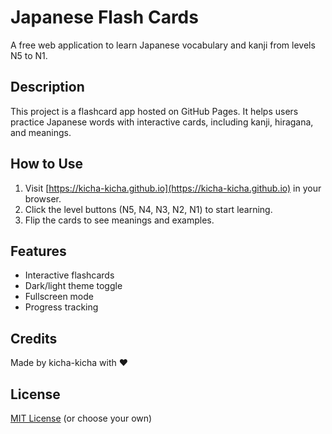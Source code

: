 # Japanese Flash Cards

A free web application to learn Japanese vocabulary and kanji from levels N5 to N1.

## Description
This project is a flashcard app hosted on GitHub Pages. It helps users practice Japanese words with interactive cards, including kanji, hiragana, and meanings.

## How to Use
1. Visit [https://kicha-kicha.github.io](https://kicha-kicha.github.io) in your browser.
2. Click the level buttons (N5, N4, N3, N2, N1) to start learning.
3. Flip the cards to see meanings and examples.

## Features
- Interactive flashcards
- Dark/light theme toggle
- Fullscreen mode
- Progress tracking

## Credits
Made by kicha-kicha with ❤️

## License
[MIT License](https://choosealicense.com/licenses/mit/) (or choose your own)